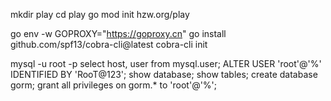 mkdir play
cd play
go mod init hzw.org/play

go env -w GOPROXY="https://goproxy.cn"
go install github.com/spf13/cobra-cli@latest
cobra-cli init

mysql -u root -p
select host, user from mysql.user;
ALTER USER 'root'@'%' IDENTIFIED BY 'RooT@123';
show database;
show tables;
create database gorm;
grant all privileges on gorm.* to 'root'@'%';
